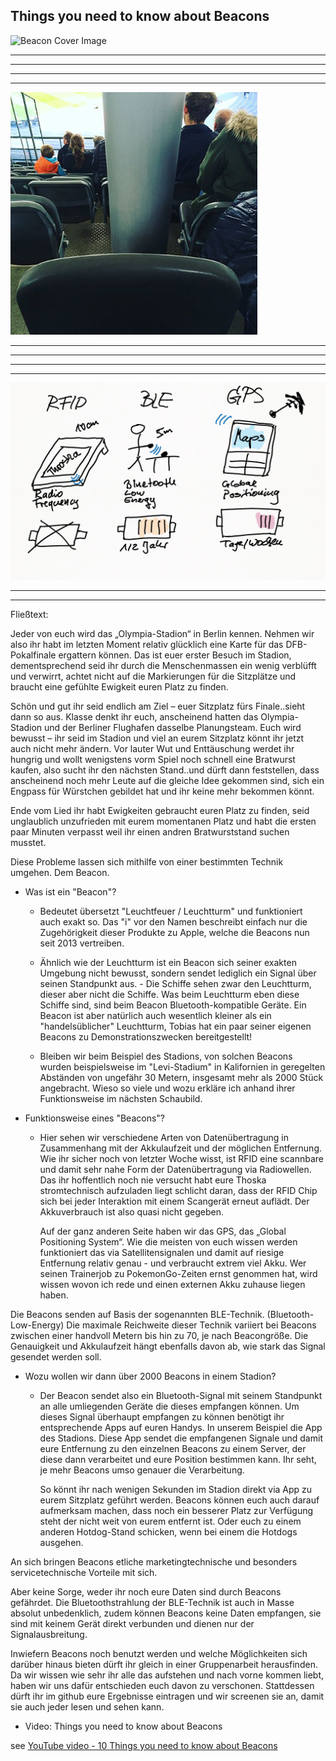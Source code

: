 ## Things you need to know about Beacons

![Beacon Cover Image](https://media-cdn.tripadvisor.com/media/photo-s/0f/23/03/8c/olympiastadion-berlin.jpg)
____
____
____
____

![Stadion2](Bilder/1_1Einstiegseat.PNG)
____
____
____
____

![Intro](Bilder/1_Einstieg.png)

____
____

Fließtext:

Jeder von euch wird das „Olympia-Stadion“ in Berlin kennen.
Nehmen wir also ihr habt im letzten Moment relativ glücklich eine Karte für das DFB-Pokalfinale ergattern können. 
Das ist euer erster Besuch im Stadion, dementsprechend seid ihr durch die Menschenmassen ein wenig verblüfft und verwirrt, achtet nicht auf die Markierungen für die Sitzplätze und braucht eine gefühlte Ewigkeit euren Platz zu finden.

Schön und gut ihr seid endlich am Ziel – euer Sitzplatz fürs Finale..sieht dann so aus.
Klasse denkt ihr euch, anscheinend hatten das Olympia-Stadion und der Berliner Flughafen dasselbe Planungsteam.
Euch wird bewusst – ihr seid im Stadion und viel an eurem Sitzplatz könnt ihr jetzt auch nicht mehr ändern.
Vor lauter Wut und Enttäuschung werdet ihr hungrig und wollt wenigstens vorm Spiel noch schnell eine Bratwurst kaufen, also sucht ihr den nächsten Stand..und dürft dann feststellen, dass anscheinend noch mehr Leute auf die gleiche Idee gekommen sind, sich ein Engpass für Würstchen gebildet hat und ihr keine mehr bekommen könnt.

Ende vom Lied ihr habt Ewigkeiten gebraucht euren Platz zu finden, seid unglaublich unzufrieden mit eurem momentanen Platz und habt die ersten paar Minuten verpasst weil ihr einen andren Bratwurststand suchen musstet.

Diese Probleme lassen sich mithilfe von einer bestimmten Technik umgehen.
Dem Beacon.

* Was ist ein "Beacon"?

    - Bedeutet übersetzt "Leuchtfeuer / Leuchtturm" und funktioniert auch exakt so.
      Das "i" vor den Namen beschreibt einfach nur die Zugehörigkeit dieser Produkte zu Apple, welche die Beacons nun seit 2013 
      vertreiben.
    - Ähnlich wie der Leuchtturm ist ein Beacon sich seiner exakten Umgebung nicht bewusst, sondern sendet lediglich ein Signal über
      seinen Standpunkt aus. - Die Schiffe sehen zwar den Leuchtturm, dieser aber nicht die Schiffe.
      Was beim Leuchtturm eben diese Schiffe sind, sind beim Beacon Bluetooth-kompatible Geräte.
      Ein Beacon ist aber natürlich auch wesentlich kleiner als ein "handelsüblicher" Leuchtturm, Tobias hat ein paar seiner eigenen 
      Beacons zu Demonstrationszwecken bereitgestellt! 
      
    - Bleiben wir beim Beispiel des Stadions, von solchen Beacons wurden beispielsweise im "Levi-Stadium" in Kalifornien in  geregelten 
      Abständen von ungefähr 30 Metern, insgesamt mehr als 2000 Stück angebracht.
      Wieso so viele und wozu erkläre ich anhand ihrer Funktionsweise im nächsten Schaubild.

* Funktionsweise eines "Beacons"?

    - Hier sehen wir verschiedene Arten von Datenübertragung in Zusammenhang mit der Akkulaufzeit und der möglichen Entfernung.
      Wie ihr sicher noch von letzter Woche wisst, ist RFID eine scannbare und damit sehr nahe Form der Datenübertragung via 
      Radiowellen.
      Das ihr hoffentlich noch nie versucht habt eure Thoska stromtechnisch aufzuladen liegt schlicht daran, dass der RFID Chip sich bei 
      jeder Interaktion mit einem Scangerät erneut auflädt. Der Akkuverbrauch ist also quasi nicht gegeben.
      
      Auf der ganz anderen Seite haben wir das GPS, das „Global Positioning System“. 
      Wie die meisten von euch wissen werden funktioniert das via Satellitensignalen und damit auf riesige Entfernung relativ genau - 
      und verbraucht extrem viel Akku.
Wer seinen Trainerjob zu PokemonGo-Zeiten ernst genommen hat, wird wissen wovon ich rede und einen externen Akku zuhause liegen haben.
      
Die Beacons senden auf Basis der sogenannten BLE-Technik. (Bluetooth-Low-Energy)
      Die maximale Reichweite dieser Technik variiert bei Beacons zwischen einer handvoll Metern bis hin zu 70, je nach Beacongröße.
      Die Genauigkeit und Akkulaufzeit hängt ebenfalls davon ab, wie stark das Signal gesendet werden soll.
      
* Wozu wollen wir dann über 2000 Beacons in einem Stadion?
      
    - Der Beacon sendet also ein Bluetooth-Signal mit seinem Standpunkt an alle umliegenden Geräte die dieses empfangen können.
      Um dieses Signal überhaupt empfangen zu können benötigt ihr entsprechende Apps auf euren Handys.
      In unserem Beispiel die App des Stadions.
      Diese App sendet die empfangenen Signale und damit eure Entfernung zu den einzelnen Beacons zu einem Server, der diese dann 
      verarbeitet und eure Position bestimmen kann. Ihr seht, je mehr Beacons umso genauer die Verarbeitung.
      
      So könnt ihr nach wenigen Sekunden im Stadion direkt via App zu eurem Sitzplatz geführt werden.
      Beacons können euch auch darauf aufmerksam machen, dass noch ein besserer Platz zur Verfügung steht der nicht weit von eurem 
      entfernt ist.
Oder euch zu einem anderen Hotdog-Stand schicken, wenn bei einem die Hotdogs ausgehen.

An sich bringen Beacons etliche marketingtechnische und besonders servicetechnische Vorteile mit sich.
      
Aber keine Sorge, weder ihr noch eure Daten sind durch Beacons gefährdet. Die Bluetoothstrahlung der BLE-Technik ist auch in 
Masse absolut unbedenklich, zudem können Beacons  keine Daten empfangen, sie sind mit keinem Gerät direkt verbunden und dienen nur 
der Signalausbreitung.
      
Inwiefern Beacons noch benutzt werden und welche Möglichkeiten sich darüber hinaus bieten dürft ihr gleich in einer Gruppenarbeit 
herausfinden.
Da wir wissen wie sehr ihr alle das aufstehen und nach vorne kommen liebt, haben wir uns dafür entschieden euch davon zu 
verschonen.
Stattdessen dürft ihr im github eure Ergebnisse eintragen und wir screenen sie an, damit sie auch jeder lesen und sehen kann.

* Video: Things you need to know about Beacons

see [YouTube video - 10 Things you need to know about Beacons](https://www.youtube.com/watch?v=L44m7otNI7o)
